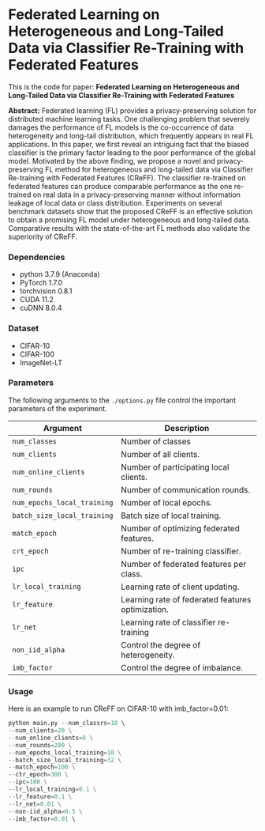 # **Federated Learning on Heterogeneous and Long-Tailed Data via Classifier Re-Training with Federated Features**

This is the code for paper: **Federated Learning on Heterogeneous and Long-Tailed Data via Classifier Re-Training with Federated Features**

**Abstract:** Federated learning (FL) provides a privacy-preserving solution for distributed machine learning tasks. One challenging problem that severely damages the performance of FL models is the co-occurrence of data heterogeneity and long-tail distribution, which frequently appears in real FL applications. In this paper, we first reveal an intriguing fact that the biased classifier is the primary factor leading to the poor performance of the global model. Motivated by the above finding, we propose a novel and privacy-preserving FL method for heterogeneous and long-tailed data via Classifier Re-training with Federated Features (CReFF).  The classifier re-trained on federated features can produce comparable performance as the one re-trained on real data in a privacy-preserving manner without information leakage of local data or class distribution. Experiments on several benchmark datasets show that the proposed CReFF is an effective solution to obtain a promising FL model under heterogeneous and long-tailed data. Comparative results with the state-of-the-art FL methods also validate the superiority of CReFF.



### Dependencies

- python 3.7.9 (Anaconda)
- PyTorch 1.7.0
- torchvision 0.8.1
- CUDA 11.2
- cuDNN 8.0.4



### Dataset

- CIFAR-10
- CIFAR-100
- ImageNet-LT



### Parameters

The following arguments to the `./options.py` file control the important parameters of the experiment.

| Argument                    | Description                                       |
| --------------------------- | ------------------------------------------------- |
| `num_classes`               | Number of classes                                 |
| `num_clients`               | Number of all clients.                            |
| `num_online_clients`        | Number of participating local clients.            |
| `num_rounds`                | Number of communication rounds.                   |
| `num_epochs_local_training` | Number of local epochs.                           |
| `batch_size_local_training` | Batch size of local training.                     |
| `match_epoch`               | Number of optimizing federated features.          |
| `crt_epoch`                 | Number of re-training classifier.                 |
| `ipc`                       | Number of federated features per class.           |
| `lr_local_training`         | Learning rate of client updating.                 |
| `lr_feature`                | Learning rate of federated features optimization. |
| `lr_net`                    | Learning rate of classifier re-training           |
| `non_iid_alpha`             | Control the degree of heterogeneity.              |
| `imb_factor`                | Control the degree of imbalance.                  |



### Usage

Here is an example to run CReFF on CIFAR-10 with imb_factor=0.01:

```python
python main.py --num_classrs=10 \ 
--num_clients=20 \
--num_online_clients=8 \
--num_rounds=200 \
--num_epochs_local_training=10 \
--batch_size_local_training=32 \
--match_epoch=100 \
--ctr_epoch=300 \
--ipc=100 \
--lr_local_training=0.1 \
--lr_feature=0.1 \
--lr_net=0.01 \
--non-iid_alpha=0.5 \
--imb_factor=0.01 \ 
```



